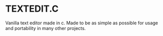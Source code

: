 # TEXTEDIT.C
Vanilla text editor made in c. Made to be as simple as possible for usage and portability in many other projects.
